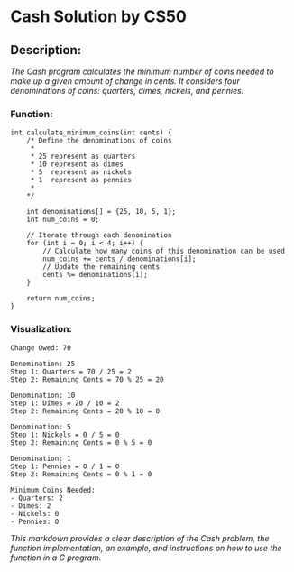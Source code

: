 # Cash Solution by CS50

## Description:
*The Cash program calculates the minimum number of coins needed to make up a given amount of change in cents. It considers four denominations of coins: quarters, dimes, nickels, and pennies.*


### Function:
```Copy code
int calculate_minimum_coins(int cents) {
    /* Define the denominations of coins
     *
     * 25 represent as quarters
     * 10 represent as dimes
     * 5  represent as nickels
     * 1  represent as pennies
     *
    */

    int denominations[] = {25, 10, 5, 1};
    int num_coins = 0;

    // Iterate through each denomination
    for (int i = 0; i < 4; i++) {
        // Calculate how many coins of this denomination can be used
        num_coins += cents / denominations[i];
        // Update the remaining cents
        cents %= denominations[i];
    }

    return num_coins;
}
```

### Visualization:
```
Change Owed: 70

Denomination: 25
Step 1: Quarters = 70 / 25 = 2
Step 2: Remaining Cents = 70 % 25 = 20

Denomination: 10
Step 1: Dimes = 20 / 10 = 2
Step 2: Remaining Cents = 20 % 10 = 0

Denomination: 5
Step 1: Nickels = 0 / 5 = 0
Step 2: Remaining Cents = 0 % 5 = 0

Denomination: 1
Step 1: Pennies = 0 / 1 = 0
Step 2: Remaining Cents = 0 % 1 = 0

Minimum Coins Needed:
- Quarters: 2
- Dimes: 2
- Nickels: 0
- Pennies: 0

```

*This markdown provides a clear description of the Cash problem, the function implementation, an example, and instructions on how to use the function in a C program.*
